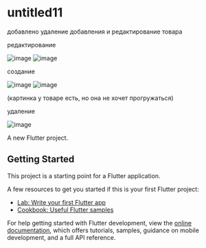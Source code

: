 # untitled11
добавлено удаление добавления и редактирование товара

редактирование

![image](https://github.com/user-attachments/assets/40dc1b4c-ff78-4809-aeae-d75e8ad0c7ad)
![image](https://github.com/user-attachments/assets/244e3cfa-a44f-4f86-a356-def1f4f9e6b5)

создание

![image](https://github.com/user-attachments/assets/3e0cbd1a-28c4-49c1-9dfa-6ca3468f8153)
![image](https://github.com/user-attachments/assets/11f15467-6fd4-4b06-b221-780142b6bc2b)

(картинка у товаре есть, но она не хочет прогружаться)

удаление

![image](https://github.com/user-attachments/assets/52c004e5-9da3-4cc2-aa48-1a4a88ef52a5)


A new Flutter project.

## Getting Started

This project is a starting point for a Flutter application.

A few resources to get you started if this is your first Flutter project:

- [Lab: Write your first Flutter app](https://docs.flutter.dev/get-started/codelab)
- [Cookbook: Useful Flutter samples](https://docs.flutter.dev/cookbook)

For help getting started with Flutter development, view the
[online documentation](https://docs.flutter.dev/), which offers tutorials,
samples, guidance on mobile development, and a full API reference.
